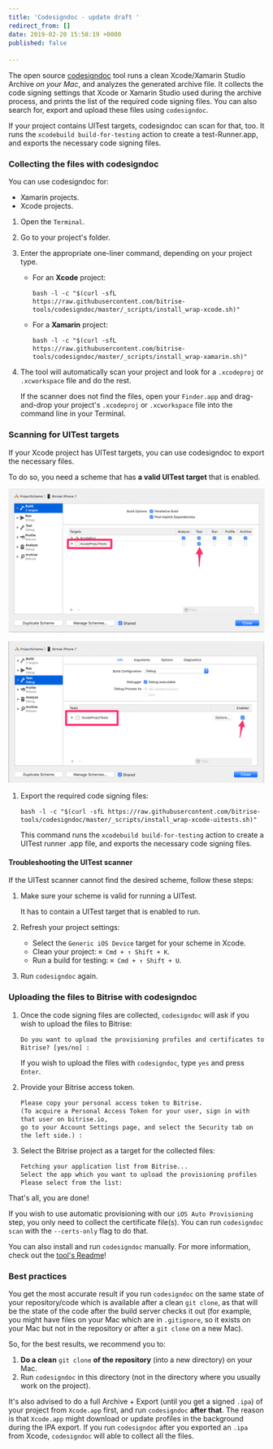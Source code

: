 ```yaml
---
title: 'Codesigndoc - update draft '
redirect_from: []
date: 2019-02-20 15:58:19 +0000
published: false

---
```

The open source [codesigndoc](https://github.com/bitrise-tools/codesigndoc) tool runs a clean Xcode/Xamarin Studio Archive _on your Mac_, and analyzes the generated archive file. It collects the code signing settings that Xcode or Xamarin Studio used during the archive process, and prints the list of the required code signing files. You can also search for, export and upload these files using `codesigndoc`.

If your project contains UITest targets, codesigndoc can scan for that, too. It runs the `xcodebuild build-for-testing` action to create a test-Runner.app, and exports the necessary code signing files.

### Collecting the files with codesigndoc

You can use codesigndoc for:

* Xamarin projects.
* Xcode projects.

1. Open the `Terminal`.
2. Go to your project's folder.
3. Enter the appropriate one-liner command, depending on your project type.
   * For an **Xcode** project:

         bash -l -c "$(curl -sfL https://raw.githubusercontent.com/bitrise-tools/codesigndoc/master/_scripts/install_wrap-xcode.sh)"
   * For a **Xamarin** project:

         bash -l -c "$(curl -sfL https://raw.githubusercontent.com/bitrise-tools/codesigndoc/master/_scripts/install_wrap-xamarin.sh)"
4. The tool will automatically scan your project and look for a `.xcodeproj` or `.xcworkspace` file and do the rest.

   If the scanner does not find the files, open your `Finder.app` and drag-and-drop your project's `.xcodeproj` or `.xcworkspace` file into the command line in your Terminal.

### Scanning for UITest targets

If your Xcode project has UITest targets, you can use codesigndoc to export the necessary files. 

To do so, you need a scheme that has **a valid UITest target** that is enabled.

![](/img/uitest-target.png)

![](/img/uitest-target-enabled.png)

1. Export the required code signing files:

       bash -l -c "$(curl -sfL https://raw.githubusercontent.com/bitrise-tools/codesigndoc/master/_scripts/install_wrap-xcode-uitests.sh)"

   This command runs the `xcodebuild build-for-testing` action to create a UITest runner .app file, and exports the necessary code signing files.

#### Troubleshooting the UITest scanner

If the UITest scanner cannot find the desired scheme, follow these steps:

1. Make sure your scheme is valid for running a UITest.

   It has to contain a UITest target that is enabled to run.
2. Refresh your project settings:
   * Select the `Generic iOS Device` target for your scheme in Xcode.
   * Clean your project: `⌘ Cmd + ↑ Shift + K`.
   * Run a build for testing: `⌘ Cmd + ↑ Shift + U`.
3. Run `codesigndoc` again.

### Uploading the files to Bitrise with codesigndoc

1. Once the code signing files are collected, `codesigndoc` will ask if you wish to upload the files to Bitrise:

       Do you want to upload the provisioning profiles and certificates to Bitrise? [yes/no] :

   If you wish to upload the files with `codesigndoc`, type `yes` and press `Enter`.
2. Provide your Bitrise access token.

       Please copy your personal access token to Bitrise.
       (To acquire a Personal Access Token for your user, sign in with that user on bitrise.io,
       go to your Account Settings page, and select the Security tab on the left side.) :
3. Select the Bitrise project as a target for the collected files:

       Fetching your application list from Bitrise...
       Select the app which you want to upload the provisioning profiles
       Please select from the list:

That's all, you are done!

If you wish to use automatic provisioning with our `iOS Auto Provisioning` step, you only need to collect the certificate file(s). You can run `codesigndoc scan` with the `--certs-only` flag to do that.

You can also install and run `codesigndoc` manually. For more information, check out the [tool's Readme](https://github.com/bitrise-tools/codesigndoc)!

### Best practices

You get the most accurate result if you run `codesigndoc` on the same state of your repository/code which is available after a clean `git clone`, as that will be the state of the code after the build server checks it out (for example, you might have files on your Mac which are in `.gitignore`, so it exists on your Mac but not in the repository or after a `git clone` on a new Mac).

So, for the best results, we recommend you to:

1. **Do a clean** `git clone` **of the repository** (into a new directory) on your Mac.
2. Run `codesigndoc` in this directory (not in the directory where you usually work on the project).

It's also advised to do a full Archive + Export (until you get a signed `.ipa`) of your project from `Xcode.app` first, and run `codesigndoc` **after that**. The reason is that `Xcode.app` might download or update profiles in the background during the IPA export. If you run `codesigndoc` after you exported an `.ipa` from Xcode, `codesigndoc` will able to collect all the files.